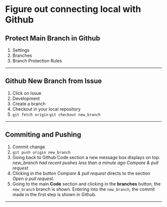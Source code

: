 # Figure out connecting local with Github

## Protect Main Branch in Github
1. Settings
2. Branches
3. Branch Protection Rules
---

## Github New Branch from Issue
1. Click on Issue
2. Development
3. Create a branch
3. Checkout in your local repository
4.  `git fetch origin`
    `git checkout new_branch`
---

## Commiting and Pushing
1. Commit change
2. `git push origin new_branch`
3. Going back to Github Code section a new message box displays on top: *_new_branch had recent pushes less than a minute ago_ Compare & pull request*
4. Clicking in the button *Compare & pull request* directs to the section _Open a pull request_. 
5. Going to the main **Code** section and clicking in the **branches** button, the `new_branch` branch is shown. Entering into the `new_branch`, the commit made in the first step is shown in Github.
---